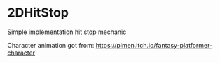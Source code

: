 # 2DHitStop
Simple implementation hit stop mechanic

Character animation got from: https://pimen.itch.io/fantasy-platformer-character
